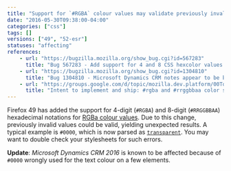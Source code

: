 ```yaml
---
title: "Support for `#RGBA` colour values may validate previously invalid values"
date: "2016-05-30T09:38:00-04:00"
categories: ["css"]
tags: []
versions: ["49", "52-esr"]
statuses: "affecting"
references:
    - url: "https://bugzilla.mozilla.org/show_bug.cgi?id=567283"
      title: "Bug 567283 - Add support for 4 and 8 CSS hexcolor values (#RRGGBBAA and #RGBA)"
    - url: "https://bugzilla.mozilla.org/show_bug.cgi?id=1304810"
      title: "Bug 1304810 - Microsoft Dynamics CRM notes appear to be blank due to #0000 rgba hex parsing"
    - url: "https://groups.google.com/d/topic/mozilla.dev.platform/00Tq2s58GwA/discussion"
      title: "Intent to implement and ship: #rgba and #rrggbbaa color syntax in CSS"
---
```

Firefox 49 has added the support for 4-digit (`#RGBA`) and 8-digit (`#RRGGBBAA`) hexadecimal notations for [RGBa colour values](https://developer.mozilla.org/docs/Web/CSS/color_value#rgba%28%29). Due to this change, previously invalid values could be valid, yielding unexpected results. A typical example is `#0000`, which is now parsed as [`transparent`](https://developer.mozilla.org/docs/Web/CSS/color_value#transparent_keyword). You may want to double check your stylesheets for such errors.

**Update**: *Microsoft Dynamics CRM 2016* is known to be affected because of `#0000` wrongly used for the text colour on a few elements.
